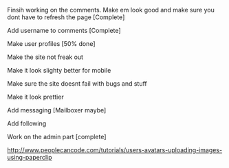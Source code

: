 Finsih working on the comments. Make em look good and make sure you dont have to refresh the page [Complete]

Add username to comments [Complete]

Make user profiles [50% done]

Make the site not freak out

Make it look slighty better for mobile

Make sure the site doesnt fail with bugs and stuff

Make it look prettier

Add messaging [Mailboxer maybe]

Add following

Work on the admin part [complete]

http://www.peoplecancode.com/tutorials/users-avatars-uploading-images-using-paperclip
